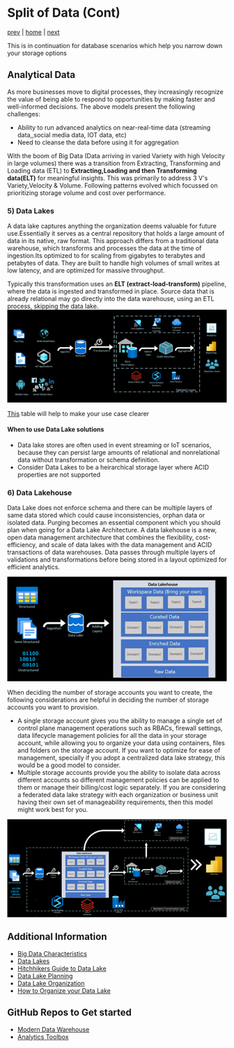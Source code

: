 # Split of Data (Cont)

[prev](./splitofdata1.md.md) | [home](./introduction.md)  | [next](./splitofdata3.md)

This is in continuation for database scenarios which help you narrow down your storage options

## Analytical Data

As more businesses move to digital processes, they increasingly recognize the value of being able to respond to opportunities by making faster and well-informed decisions. The above models present the following challenges:

* Ability to run advanced analytics on near-real-time data (streaming data,,social media data, IOT data, etc)
* Need to cleanse the data before using it for aggregation

With the boom of Big Data (Data arriving in varied Variety with high Velocity in large volumes) there was a transition from Extracting, Transforming and Loading data (ETL) to **Extracting,Loading and then Transforming data(ELT)** for meaningful insights. This was primarily to address 3 V's Variety,Velocity & Volume. Following patterns evolved which focussed on prioritizing storage volume and cost over performance.

### 5) Data Lakes

A data lake captures anything the organization deems valuable for future use.Essentially  it serves as a central repository that holds a large amount of data in its native, raw format. This approach differs from a traditional data warehouse, which transforms and processes the data at the time of ingestion.Its optimized to for scaling from gigabytes to terabytes and petabytes of data. They are built to handle high volumes of small writes at low latency, and are optimized for massive throughput.

Typically this transformation uses an **ELT (extract-load-transform)** pipeline, where the data is ingested and transformed in place. Source data that is already relational may go directly into the data warehouse, using an ETL process, skipping the data lake.
![Data Lake Architecture](/images/DataLakeArchitecture.png)

[This](https://learn.microsoft.com/eazure/architecture/data-guide/scenarios/data-lake#when-to-use-a-data-lake) table will help to make your use case clearer

#### When to use Data Lake solutions

* Data lake stores are often used in event streaming or IoT scenarios, because they can persist large amounts of relational and nonrelational data without transformation or schema definition.
* Consider Data Lakes to be a heirarchical storage layer where ACID properties are not supported

### 6) Data Lakehouse

Data Lake does not enforce schema and there can be multiple layers of same data stored which could cause inconsistencies, orphan data or isolated data. Purging becomes an essential component which you should plan when going for a Data Lake Architecture. A data lakehouse is a new, open data management architecture that combines the flexibility, cost-efficiency, and scale of data lakes with the data management and ACID transactions of data warehouses. Data passes through multiple layers of validations and transformations before being stored in a layout optimized for efficient analytics.

![LakeToLakehouse](/images/Screenshot%202023-06-07%20151425.png)

When deciding the number of storage accounts you want to create, the following considerations are helpful in deciding the number of storage accounts you want to provision.

* A single storage account gives you the ability to manage a single set of control plane management operations such as RBACs, firewall settings, data lifecycle management policies for all the data in your storage account, while allowing you to organize your data using containers, files and folders on the storage account. If you want to optimize for ease of management, specially if you adopt a centralized data lake strategy, this would be a good model to consider.
* Multiple storage accounts provide you the ability to isolate data across different accounts so different management policies can be applied to them or manage their billing/cost logic separately. If you are considering a federated data lake strategy with each organization or business unit having their own set of manageability requirements, then this model might work best for you.

![DataLakehouse](/images/DataLakehouse.png)

## Additional Information

* [Big Data Characteristics](https://www.teradata.com/Glossary/What-are-the-5-V-s-of-Big-Data#:~:text=Big%20data%20is%20a%20collection,variety%2C%20velocity%2C%20and%20veracity)
* [Data Lakes](https://learn.microsoft.com/azure/architecture/data-guide/scenarios/data-lake)
* [Hitchhikers Guide to Data Lake](https://azure.github.io/Storage/docs/analytics/hitchhikers-guide-to-the-datalake/)
* [Data Lake Planning](https://www.sqlchick.com/entries/2016/7/31/data-lake-use-cases-and-planning)
* [Data Lake Organization](https://www.sqlchick.com/entries/2019/1/20/faqs-about-organizing-a-data-lake)
* [How to Organize your Data Lake](https://techcommunity.microsoft.com/t5/data-architecture-blog/how-to-organize-your-data-lake/ba-p/1182562)

## GitHub Repos to Get started

* [Modern Data Warehouse](https://github.com/Azure-Samples/modern-data-warehouse-dataops)
* [Analytics Toolbox](https://github.com/Azure/AnalyticsinaBox)
